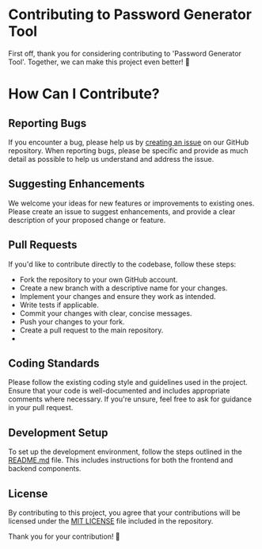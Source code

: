 # Contributing to Password Generator Tool

First off, thank you for considering contributing to 'Password Generator Tool'. Together, we can make this project even better! 🚀

# How Can I Contribute?
## Reporting Bugs
If you encounter a bug, please help us by [creating an issue](https://github.com/hemantDwivedi/password-generator-tool/issues) on our GitHub repository. When reporting bugs, please be specific and provide as much detail as possible to help us understand and address the issue.

## Suggesting Enhancements
We welcome your ideas for new features or improvements to existing ones. Please create an issue to suggest enhancements, and provide a clear description of your proposed change or feature.

## Pull Requests
If you'd like to contribute directly to the codebase, follow these steps:

- Fork the repository to your own GitHub account.
- Create a new branch with a descriptive name for your changes.
- Implement your changes and ensure they work as intended.
- Write tests if applicable.
- Commit your changes with clear, concise messages.
- Push your changes to your fork.
- Create a pull request to the main repository.
- 
## Coding Standards
Please follow the existing coding style and guidelines used in the project. Ensure that your code is well-documented and includes appropriate comments where necessary. If you're unsure, feel free to ask for guidance in your pull request.

## Development Setup
To set up the development environment, follow the steps outlined in the [README.md](./README.md) file. This includes instructions for both the frontend and backend components.

## License
By contributing to this project, you agree that your contributions will be licensed under the [MIT LICENSE](./LICENSE) file included in the repository.

Thank you for your contribution! 🎉
